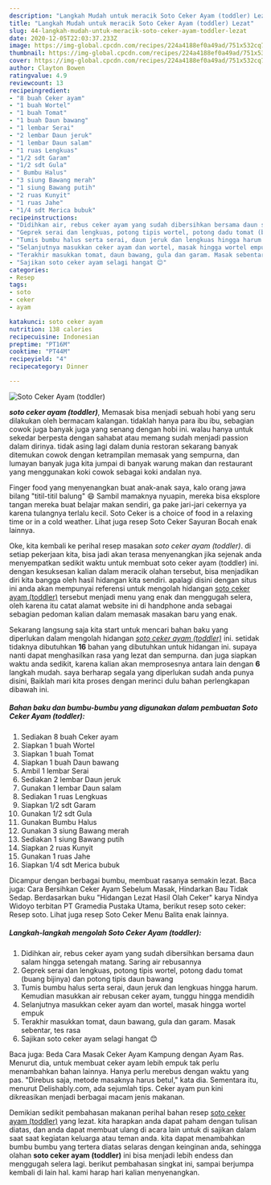```yaml
---
description: "Langkah Mudah untuk meracik Soto Ceker Ayam (toddler) Lezat"
title: "Langkah Mudah untuk meracik Soto Ceker Ayam (toddler) Lezat"
slug: 44-langkah-mudah-untuk-meracik-soto-ceker-ayam-toddler-lezat
date: 2020-12-05T22:03:37.233Z
image: https://img-global.cpcdn.com/recipes/224a4188ef0a49ad/751x532cq70/soto-ceker-ayam-toddler-foto-resep-utama.jpg
thumbnail: https://img-global.cpcdn.com/recipes/224a4188ef0a49ad/751x532cq70/soto-ceker-ayam-toddler-foto-resep-utama.jpg
cover: https://img-global.cpcdn.com/recipes/224a4188ef0a49ad/751x532cq70/soto-ceker-ayam-toddler-foto-resep-utama.jpg
author: Clayton Bowen
ratingvalue: 4.9
reviewcount: 13
recipeingredient:
- "8 buah Ceker ayam"
- "1 buah Wortel"
- "1 buah Tomat"
- "1 buah Daun bawang"
- "1 lembar Serai"
- "2 lembar Daun jeruk"
- "1 lembar Daun salam"
- "1 ruas Lengkuas"
- "1/2 sdt Garam"
- "1/2 sdt Gula"
- " Bumbu Halus"
- "3 siung Bawang merah"
- "1 siung Bawang putih"
- "2 ruas Kunyit"
- "1 ruas Jahe"
- "1/4 sdt Merica bubuk"
recipeinstructions:
- "Didihkan air, rebus ceker ayam yang sudah dibersihkan bersama daun salam hingga setengah matang. Saring air rebusannya"
- "Geprek serai dan lengkuas, potong tipis wortel, potong dadu tomat (buang bijinya) dan potong tipis daun bawang"
- "Tumis bumbu halus serta serai, daun jeruk dan lengkuas hingga harum. Kemudian masukkan air rebusan ceker ayam, tunggu hingga mendidih"
- "Selanjutnya masukkan ceker ayam dan wortel, masak hingga wortel empuk"
- "Terakhir masukkan tomat, daun bawang, gula dan garam. Masak sebentar, tes rasa"
- "Sajikan soto ceker ayam selagi hangat 😊"
categories:
- Resep
tags:
- soto
- ceker
- ayam

katakunci: soto ceker ayam 
nutrition: 138 calories
recipecuisine: Indonesian
preptime: "PT16M"
cooktime: "PT44M"
recipeyield: "4"
recipecategory: Dinner

---
```



![Soto Ceker Ayam (toddler)](https://img-global.cpcdn.com/recipes/224a4188ef0a49ad/751x532cq70/soto-ceker-ayam-toddler-foto-resep-utama.jpg)

<b><i>soto ceker ayam (toddler)</i></b>, Memasak bisa menjadi sebuah hobi yang seru dilakukan oleh bermacam kalangan. tidaklah hanya para ibu ibu, sebagian cowok juga banyak juga yang senang dengan hobi ini. walau hanya untuk sekedar berpesta dengan sahabat atau memang sudah menjadi passion dalam dirinya. tidak asing lagi dalam dunia restoran sekarang banyak ditemukan cowok dengan ketrampilan memasak yang sempurna, dan lumayan banyak juga kita jumpai di banyak warung makan dan restaurant yang menggunakan koki cowok sebagai koki andalan nya.

Finger food yang menyenangkan buat anak-anak saya, kalo orang jawa bilang &#34;titil-titil balung&#34; 😄 Sambil mamaknya nyuapin, mereka bisa eksplore tangan mereka buat belajar makan sendiri, ga pake jari-jari cekernya ya karena tulangnya terlalu kecil. Soto Ceker is a choice of food in a relaxing time or in a cold weather. Lihat juga resep Soto Ceker Sayuran Bocah enak lainnya.

Oke, kita kembali ke perihal resep masakan <i>soto ceker ayam (toddler)</i>. di setiap pekerjaan kita, bisa jadi akan terasa menyenangkan jika sejenak anda menyempatkan sedikit waktu untuk membuat soto ceker ayam (toddler) ini. dengan kesuksesan kalian dalam meracik olahan tersebut, bisa menjadikan diri kita bangga oleh hasil hidangan kita sendiri. apalagi disini dengan situs ini anda akan mempunyai referensi untuk mengolah hidangan <u>soto ceker ayam (toddler)</u> tersebut menjadi menu yang enak dan menggugah selera, oleh karena itu catat alamat website ini di handphone anda sebagai sebagian pedoman kalian dalam memasak masakan baru yang enak.


Sekarang langsung saja kita start untuk mencari bahan baku yang diperlukan dalam mengolah hidangan <u><i>soto ceker ayam (toddler)</i></u> ini. setidak tidaknya dibutuhkan <b>16</b> bahan yang dibutuhkan untuk hidangan ini. supaya nanti dapat menghasilkan rasa yang lezat dan sempurna. dan juga siapkan waktu anda sedikit, karena kalian akan memprosesnya antara lain dengan <b>6</b> langkah mudah. saya berharap segala yang diperlukan sudah anda punya disini, Baiklah mari kita proses dengan merinci dulu bahan perlengkapan dibawah ini.

<!--inarticleads1-->

##### Bahan baku dan bumbu-bumbu yang digunakan dalam pembuatan Soto Ceker Ayam (toddler):

1. Sediakan 8 buah Ceker ayam
1. Siapkan 1 buah Wortel
1. Siapkan 1 buah Tomat
1. Siapkan 1 buah Daun bawang
1. Ambil 1 lembar Serai
1. Sediakan 2 lembar Daun jeruk
1. Gunakan 1 lembar Daun salam
1. Sediakan 1 ruas Lengkuas
1. Siapkan 1/2 sdt Garam
1. Gunakan 1/2 sdt Gula
1. Gunakan  Bumbu Halus
1. Gunakan 3 siung Bawang merah
1. Sediakan 1 siung Bawang putih
1. Siapkan 2 ruas Kunyit
1. Gunakan 1 ruas Jahe
1. Siapkan 1/4 sdt Merica bubuk


Dicampur dengan berbagai bumbu, membuat rasanya semakin lezat. Baca juga: Cara Bersihkan Ceker Ayam Sebelum Masak, Hindarkan Bau Tidak Sedap. Berdasarkan buku &#34;Hidangan Lezat Hasil Olah Ceker&#34; karya Nindya Widoyo terbitan PT Gramedia Pustaka Utama, berikut resep soto ceker: Resep soto. Lihat juga resep Soto Ceker Menu Balita enak lainnya. 

<!--inarticleads2-->

##### Langkah-langkah mengolah Soto Ceker Ayam (toddler):

1. Didihkan air, rebus ceker ayam yang sudah dibersihkan bersama daun salam hingga setengah matang. Saring air rebusannya
1. Geprek serai dan lengkuas, potong tipis wortel, potong dadu tomat (buang bijinya) dan potong tipis daun bawang
1. Tumis bumbu halus serta serai, daun jeruk dan lengkuas hingga harum. Kemudian masukkan air rebusan ceker ayam, tunggu hingga mendidih
1. Selanjutnya masukkan ceker ayam dan wortel, masak hingga wortel empuk
1. Terakhir masukkan tomat, daun bawang, gula dan garam. Masak sebentar, tes rasa
1. Sajikan soto ceker ayam selagi hangat 😊


Baca juga: Beda Cara Masak Ceker Ayam Kampung dengan Ayam Ras. Menurut dia, untuk membuat ceker ayam lebih empuk tak perlu menambahkan bahan lainnya. Hanya perlu merebus dengan waktu yang pas. &#34;Direbus saja, metode masaknya harus betul,&#34; kata dia. Sementara itu, menurut Delishably.com, ada sejumlah tips. Ceker ayam pun kini dikreasikan menjadi berbagai macam jenis makanan. 

Demikian sedikit pembahasan makanan perihal bahan resep <u>soto ceker ayam (toddler)</u> yang lezat. kita harapkan anda dapat paham dengan tulisan diatas, dan anda dapat membuat ulang di acara lain untuk di sajikan dalam saat saat kegiatan keluarga atau teman anda. kita dapat menambahkan bumbu bumbu yang tertera diatas selaras dengan keinginan anda, sehingga olahan <b>soto ceker ayam (toddler)</b> ini bisa menjadi lebih endess dan menggugah selera lagi. berikut pembahasan singkat ini, sampai berjumpa kembali di lain hal. kami harap hari kalian menyenangkan.

